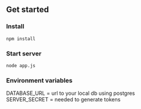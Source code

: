 ## Get started

### Install

`npm install`

### Start server

`node app.js`

### Environment variables

DATABASE_URL = url to your local db using postgres  
SERVER_SECRET = needed to generate tokens
